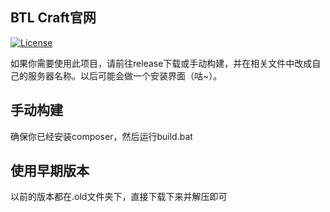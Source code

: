 ## BTL Craft官网

[![License](https://img.shields.io/github/license/Rene8028/carpet-iee-addition.svg)](https://www.gnu.org/licenses/quick-guide-gplv3.html)

如果你需要使用此项目，请前往release下载或手动构建，并在相关文件中改成自己的服务器名称。以后可能会做一个安装界面（咕~）。

## 手动构建
确保你已经安装composer，然后运行build.bat
  
## 使用早期版本
以前的版本都在.old文件夹下，直接下载下来并解压即可

